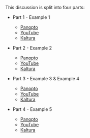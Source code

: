 This discussion is split into four parts:

  - Part 1 - Example 1
    - [Panopto](https://odu.hosted.panopto.com/Panopto/Pages/Viewer.aspx?id=731c5779-e2f0-4b6b-8db7-b302011a2c56)
    - [YouTube](https://youtu.be/S621DoeyQ_c)
    - [Kaltura](https://odumedia.mediaspace.kaltura.com/media/CS+330+-+Java+-+Well+Defined+Interfaces+-+Part+1/1_80eye44z)

  - Part 2 - Example 2
    - [Panopto](https://odu.hosted.panopto.com/Panopto/Pages/Viewer.aspx?id=1e57d35e-069e-4b6a-8367-b302011a415a)
    - [YouTube](https://youtu.be/IKr2ORDdDzo)
    - [Kaltura](https://odumedia.mediaspace.kaltura.com/media/CS+330+-+Java+-+Well+Defined+Interfaces+-+Part+2/1_2qt9mkza)

  - Part 3 - Example 3 & Example 4
    - [Panopto](https://odu.hosted.panopto.com/Panopto/Pages/Viewer.aspx?id=fff98046-88f4-4200-bebc-b302011a63fc)
    - [YouTube](https://youtu.be/fYFxK7DU1R4)
    - [Kaltura](https://odumedia.mediaspace.kaltura.com/media/CS+330+-+Java+-+Well+Defined+Interfaces+-+Part+3/1_6aqc1rjb)

  - Part 4 - Example 5
    - [Panopto](https://odu.hosted.panopto.com/Panopto/Pages/Viewer.aspx?id=379a8e28-8dee-411a-bb3e-b302011a847f)
    - [YouTube](https://youtu.be/KLa-PoKQICk)
    - [Kaltura](https://odumedia.mediaspace.kaltura.com/media/CS+330+-+Java+-+Well+Defined+Interfaces+-+Part+4/1_on6m9buz)
